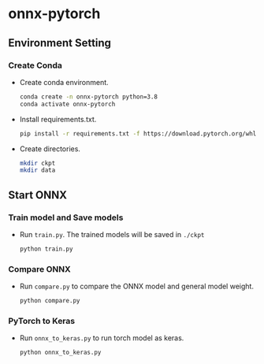 # onnx-pytorch

## Environment Setting

### Create Conda
* Create conda environment.

    ```bash
    conda create -n onnx-pytorch python=3.8
    conda activate onnx-pytorch
    ```

* Install requirements.txt.

    ```bash
    pip install -r requirements.txt -f https://download.pytorch.org/whl/torch_stable.html
    ```

* Create directories.
    
    ```bash
    mkdir ckpt
    mkdir data
    ```

## Start ONNX

### Train model and Save models

* Run `train.py`. The trained models will be saved in `./ckpt`

    ```bash
    python train.py
    ```

### Compare ONNX

* Run `compare.py` to compare the ONNX model and general model weight.

    ```bash
    python compare.py
    ```

### PyTorch to Keras

* Run `onnx_to_keras.py` to run torch model as keras.

    ```bash
    python onnx_to_keras.py
    ```
